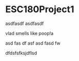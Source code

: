 # ESC180Project1

asdfasdf
asdfasdf


vlad smells like poop!a

asd
fas
df
asf
asd
fasd
fw


dfdsfsfksjdflsd


